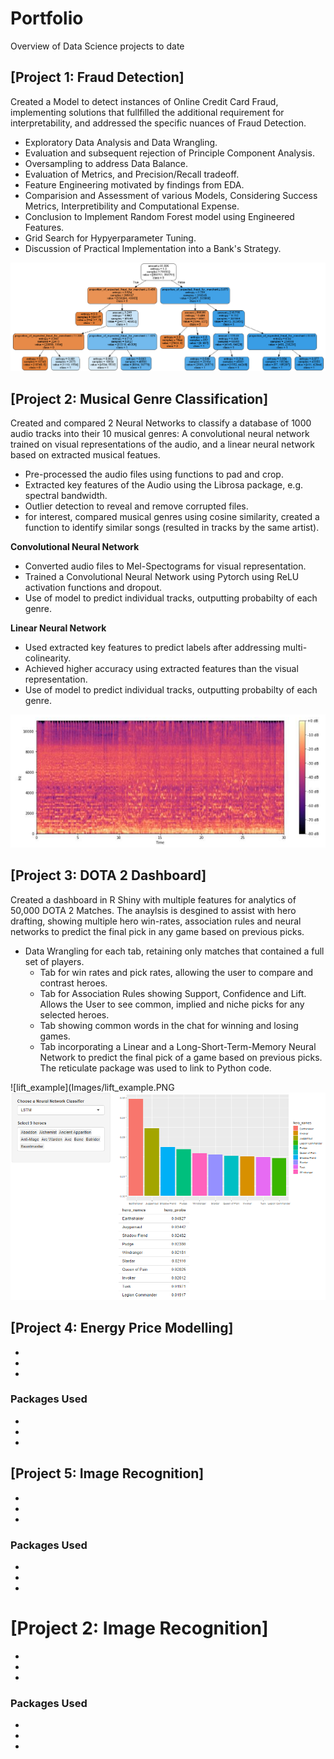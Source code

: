 # Portfolio
Overview of Data Science projects to date

## [Project 1: Fraud Detection]
Created a Model to detect instances of Online Credit Card Fraud, implementing solutions that fullfilled the additional requirement for interpretability, and addressed the specific nuances of Fraud Detection.

* Exploratory Data Analysis and Data Wrangling.
* Evaluation and subsequent rejection of Principle Component Analysis.
* Oversampling to address Data Balance.
* Evaluation of Metrics, and Precision/Recall tradeoff.
* Feature Engineering motivated by findings from EDA.
* Comparision and Assessment of various Models, Considering Success Metrics, Interpretibility and Computational Expense.
* Conclusion to Implement Random Forest model using Engineered Features.
* Grid Search for Hypyerparameter Tuning.
* Discussion of Practical Implementation into a Bank's Strategy.

![Decision Tree](Images/decision_tree_limited.PNG)


## [Project 2: Musical Genre Classification]
Created and compared 2 Neural Networks to classify a database of 1000 audio tracks into their 10 musical genres: A convolutional neural network trained on visual representations of the audio, and a linear neural network based on extracted musical featues.

* Pre-processed the audio files using functions to pad and crop.
* Extracted key features of the Audio using the Librosa package, e.g. spectral bandwidth.
* Outlier detection to reveal and remove corrupted files.
* for interest, compared musical genres using cosine similarity, created a function to identify similar songs (resulted in tracks by the same artist).

**Convolutional Neural Network**
* Converted audio files to Mel-Spectograms for visual representation.
* Trained a Convolutional Neural Network using Pytorch using ReLU activation functions and dropout.
* Use of model to predict individual tracks, outputting probabilty of each genre.


**Linear Neural Network**
* Used extracted key features to predict labels after addressing multi-colinearity.
* Achieved higher accuracy using extracted features than the visual representation.
* Use of model to predict individual tracks, outputting probabilty of each genre.

![Mel-Spectogram](Images/melspectogram.PNG)

## [Project 3: DOTA 2 Dashboard]
Created a dashboard in R Shiny with multiple features for analytics of 50,000 DOTA 2 Matches.
The anaylsis is desgined to assist with hero drafting, showing multiple hero win-rates, association rules and neural networks to predict the final pick in any game based on previous picks.

* Data Wrangling for each tab, retaining only matches that contained a full set of players.
    * Tab for win rates and pick rates, allowing the user to compare and contrast heroes.
    * Tab for Association Rules showing Support, Confidence and Lift. Allows the User to see common, implied and niche picks for any selected heroes.
    * Tab showing common words in the chat for winning and losing games.
    * Tab incorporating a Linear and a Long-Short-Term-Memory Neural Network to predict the final pick of a game based on previous picks. The reticulate package was used to link to Python code.

![lift_example](Images/lift_example.PNG
![LTSM_Example](Images/LTSM_Example.PNG)


## [Project 4: Energy Price Modelling]
*
*
*

### Packages Used
*
*
*

## [Project 5: Image Recognition]
*
*
*

### Packages Used
*
*
*


# [Project 2: Image Recognition]
*
*
*

### Packages Used
*
*
*
